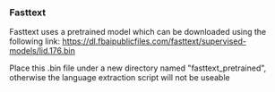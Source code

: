 ### Fasttext
Fasttext uses a pretrained model which can be downloaded using the following link: https://dl.fbaipublicfiles.com/fasttext/supervised-models/lid.176.bin

Place this .bin file under a new directory named "fasttext_pretrained", otherwise the language extraction script will not be useable
